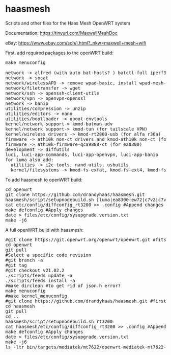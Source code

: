 # haasmesh
Scripts and other files for the Haas Mesh OpenWRT system

Documentation: https://tinyurl.com/MaxwellMeshDoc

eBay: https://www.ebay.com/sch/i.html?_nkw=maxwell+mesh+wifi

First, add required packages to the openWRT build:
<pre>
make menuconfig
  
network -> alfred (with auto bat-hosts? ) batctl-full iperf3
network -> socat
network/wirelessAPD -> remove wpad-basic, install wpad-mesh-openssl
network/filetransfer -> wget
network/ssh -> openssh-client-utils
network/vpn -> openvpn-openssl
network -> banip
utilities/compression -> unzip
utilities/editors -> nano
utilities/bootloader -> uboot-envtools
kernel/network support-> kmod-batman-adv
kernel/network support-> kmod-tun (for tailscale VPN)
kernel/wireless drivers -> kmod-rt2800-usb (for alfa r36a)
firmware -> ath10k non-ct drivers and kmod-ath10k non-ct (for wave-1 devices only, like archer)
firmware -> ath10k-firmware-qca9888-ct (for ea8300)
development -> diffutils
luci, luci-app-commands, luci-app-openvpn, luci-app-banip
for luma also add:
  utilities -> i2c-tools, nand-utils, usbutils
  kernel/filesystems -> kmod-fs-exfat, kmod-fs-ext4, kmod-fs-vfat, kmod-usb-storage
</pre>

To add haasmesh to openWRT build:
<pre>
cd openwrt
git clone https://github.com/drandyhaas/haasmesh.git
haasmesh/script/setupnodebuild.sh [luma|ea8300|ew72|c7v2|c7v5|jetstream|redmi|rt3200]
cat etc/config/diffconfig_rt3200 >> .config #Append changes to bottom of .config #TODO: support build targets other than rt3200
make defconfig #Apply changes
date > files/etc/config/sysupgrade.version.txt
make -j6
</pre>

A full openWRT build with haasmesh:
<pre>
#git clone https://git.openwrt.org/openwrt/openwrt.git #fitst time
cd openwrt
git pull
#Select a specific code revision 
#git branch -a 
#git tag 
#git checkout v21.02.2
./scripts/feeds update -a
./scripts/feeds install -a
#make dirclean #to get rid of json.h error?
make menuconfig
#make kernel_menuconfig
#git clone https://github.com/drandyhaas/haasmesh.git #first time
cd haasmesh
git pull
cd ..
haasmesh/script/setupnodebuild.sh rt3200
cat haasmesh/etc/config/diffconfig_rt3200 >> .config #Append changes to bottom of .config
make defconfig #Apply changes
date > files/etc/config/sysupgrade.version.txt
make -j6
ls -ltr bin/targets/mediatek/mt7622/openwrt-mediatek-mt7622-linksys_e8450-ubi*.itb
</pre>
